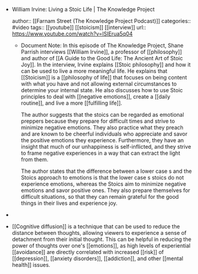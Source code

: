 - William Irvine: Living a Stoic Life | The Knowledge Project
  
  author:: [[Farnam Street (The Knowledge Project Podcast)]]
  categories:: #video
  tags:: [[youtube]] [[stoicism]] [[interview]]
  url:: https://www.youtube.com/watch?v=lSIErua5q04
	- Document Note: In this episode of The Knowledge Project, Shane Parrish interviews [[William Irvine]], a professor of [[philosophy]] and author of [[A Guide to the Good Life: The Ancient Art of Stoic Joy]]. In the interview, Irvine explains [[Stoic philosophy]] and how it can be used to live a more meaningful life. He explains that [[Stoicism]] is a [[philosophy of life]] that focuses on being content with what you have and not allowing external circumstances to determine your internal state. He also discusses how to use Stoic principles to deal with [[negative emotions]], create a [[daily routine]], and live a more [[fulfilling life]].
	  
	  The author suggests that the stoics can be regarded as emotional preppers because they prepare for difficult times and strive to minimize negative emotions. They also practice what they preach and are known to be cheerful individuals who appreciate and savor the positive emotions they experience. Furthermore, they have an insight that much of our unhappiness is self-inflicted, and they strive to frame negative experiences in a way that can extract the light from them.
	  
	  The author states that the difference between a lower case s and the Stoics approach to emotions is that the lower case s stoics do not experience emotions, whereas the Stoics aim to minimize negative emotions and savor positive ones. They also prepare themselves for difficult situations, so that they can remain grateful for the good things in their lives and experience joy.
-
- [[Cognitive diffusion]] is a technique that can be used to reduce the distance between thoughts, allowing viewers to experience a sense of detachment from their initial thought. This can be helpful in reducing the power of thoughts over one's [[emotions]], as high levels of experiential [[avoidance]] are directly correlated with increased [[risk]] of [[depression]], [[anxiety disorders]], [[addiction]], and other [[mental health]] issues.